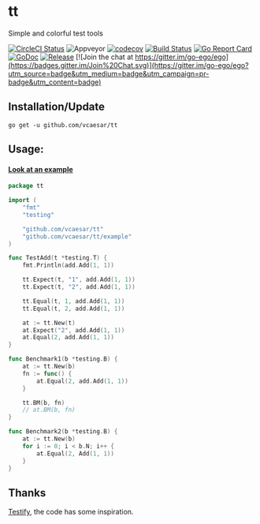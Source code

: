 # tt
Simple and colorful test tools

[![CircleCI Status](https://circleci.com/gh/vcaesar/tt.svg?style=shield)](https://circleci.com/gh/vcaesar/tt)
![Appveyor](https://ci.appveyor.com/api/projects/status/github/vcaesar/tt?branch=master&svg=true)
[![codecov](https://codecov.io/gh/vcaesar/tt/branch/master/graph/badge.svg)](https://codecov.io/gh/vcaesar/tt)
[![Build Status](https://travis-ci.org/vcaesar/tt.svg)](https://travis-ci.org/vcaesar/tt)
[![Go Report Card](https://goreportcard.com/badge/github.com/vcaesar/tt)](https://goreportcard.com/report/github.com/vcaesar/tt)
[![GoDoc](https://godoc.org/github.com/vcaesar/tt?status.svg)](https://godoc.org/github.com/vcaesar/tt)
[![Release](https://github-release-version.herokuapp.com/github/vcaesar/tt/release.svg?style=flat)](https://github.com/vcaesar/tt/releases/latest)
[![Join the chat at https://gitter.im/go-ego/ego](https://badges.gitter.im/Join%20Chat.svg)](https://gitter.im/go-ego/ego?utm_source=badge&utm_medium=badge&utm_campaign=pr-badge&utm_content=badge)

## Installation/Update

```
go get -u github.com/vcaesar/tt
```

## Usage:

#### [Look at an example](/example/)

```go
package tt

import (
	"fmt"
	"testing"

	"github.com/vcaesar/tt"
	"github.com/vcaesar/tt/example"
)

func TestAdd(t *testing.T) {
	fmt.Println(add.Add(1, 1))

	tt.Expect(t, "1", add.Add(1, 1))
	tt.Expect(t, "2", add.Add(1, 1))

	tt.Equal(t, 1, add.Add(1, 1))
	tt.Equal(t, 2, add.Add(1, 1))

	at := tt.New(t)
	at.Expect("2", add.Add(1, 1))
	at.Equal(2, add.Add(1, 1))
}

func Benchmark1(b *testing.B) {
	at := tt.New(b)
	fn := func() {
		at.Equal(2, add.Add(1, 1))
	}

	tt.BM(b, fn)
	// at.BM(b, fn)
}

func Benchmark2(b *testing.B) {
	at := tt.New(b)
	for i := 0; i < b.N; i++ {
		at.Equal(2, Add(1, 1))
	}
}

```
## Thanks

[Testify](https://github.com/stretchr/testify), the code has some inspiration.